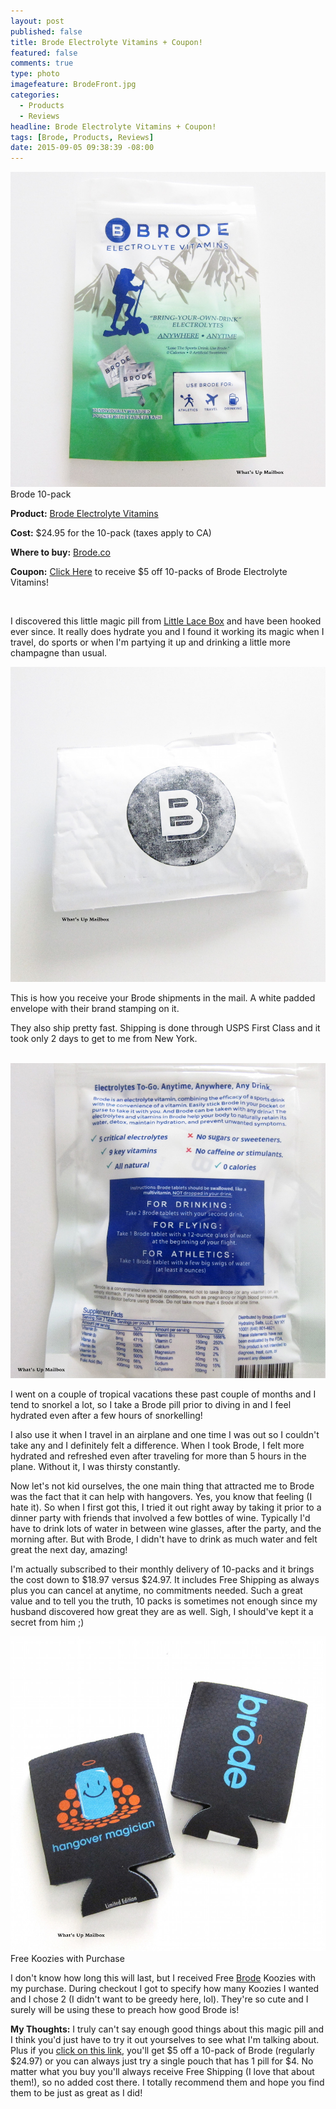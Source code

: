 ```yaml
---
layout: post
published: false
title: Brode Electrolyte Vitamins + Coupon!
featured: false
comments: true
type: photo
imagefeature: BrodeFront.jpg
categories: 
  - Products
  - Reviews
headline: Brode Electrolyte Vitamins + Coupon!
tags: [Brode, Products, Reviews]
date: 2015-09-05 09:38:39 -08:00
---
```


<center><a href="http://brode.refr.cc/ZNVKN2Z" target="_blank">
<img src="/images/BrodeFront.jpg" border="0" style="border:none;max-width:100%;" alt="Brode Electrolyte Vitamins" />
</a></center>
<figcaption>Brode 10-pack</figcaption>
<p><b>Product:</b> <a href="http://brode.refr.cc/ZNVKN2Z" target="_blank">Brode Electrolyte Vitamins</a></p>
<p><b>Cost:</b> $24.95 for the 10-pack (taxes apply to CA)</p>
<p><b>Where to buy:</b> <a href="http://brode.refr.cc/ZNVKN2Z" target="_blank">Brode.co</a></p>
<p><b>Coupon:</b> <a href="http://brode.refr.cc/ZNVKN2Z" target="_blank">Click Here</a> to receive $5 off 10-packs of Brode Electrolyte Vitamins!</p>
<br>

<p>I discovered this little magic pill from <a href="http://littlelacebox.com?rfsn=93842.4b16b" target="_blank">Little Lace Box</a> and have been hooked ever since. It really does hydrate you and I found it working its magic when I travel, do sports or when I'm partying it up and drinking a little more champagne than usual.</p>

<center><a href="http://brode.refr.cc/ZNVKN2Z" target="_blank">
<img src="/images/BrodePackage.jpg" border="0" style="border:none;max-width:100%;" alt="Brode Mail Package" />
</a></center>
<p>This is how you receive your Brode shipments in the mail. A white padded envelope with their brand stamping on it.</p>

<p>They also ship pretty fast. Shipping is done through USPS First Class and it took only 2 days to get to me from New York.</p>
<br>

<center><a href="http://brode.refr.cc/ZNVKN2Z" target="_blank">
<img src="/images/BrodeBack.jpg" border="0" style="border:none;max-width:100%;" alt="Benefits of Brode" />
</a></center>
<p>I went on a couple of tropical vacations these past couple of months and I tend to snorkel a lot, so I take a Brode pill prior to diving in and I feel hydrated even after a few hours of snorkelling!</p>

<p>I also use it when I travel in an airplane and one time I was out so I couldn't take any and I definitely felt a difference. When I took Brode, I felt more hydrated and refreshed even after traveling for more than 5 hours in the plane. Without it, I was thirsty constantly.</p>

<p>Now let's not kid ourselves, the one main thing that attracted me to Brode was the fact that it can help with hangovers. Yes, you know that feeling (I hate it). So when I first got this, I tried it out right away by taking it prior to a dinner party with friends that involved a few bottles of wine. Typically I'd have to drink lots of water in between wine glasses, after the party, and the morning after. But with Brode, I didn't have to drink as much water and felt great the next day, amazing!</p>

<p>I'm actually subscribed to their monthly delivery of 10-packs and it brings the cost down to $18.97 versus $24.97. It includes Free Shipping as always plus you can cancel at anytime, no commitments needed. Such a great value and to tell you the truth, 10 packs is sometimes not enough since my husband discovered how great they are as well. Sigh, I should've kept it a secret from him ;)</p>

<center><a href="http://brode.refr.cc/ZNVKN2Z" target="_blank">
<img src="/images/BrodeKoozies.jpg" border="0" style="border:none;max-width:100%;" alt="Free Brode Koozies!" />
</a></center>
</figcaption>Free Koozies with Purchase</figcaption>
<br>

<p>I don't know how long this will last, but I received Free <a href="http://brode.refr.cc/ZNVKN2Z" target="_blank">Brode</a> Koozies with my purchase. During checkout I got to specify how many Koozies I wanted and I chose 2 (I didn't want to be greedy here, lol). They're so cute and I surely will be using these to preach how good Brode is!</p>

<p><i class="icon-exclamation-sign"></i><b> My Thoughts:</b> I truly can't say enough good things about this magic pill and I think you'd just have to try it out yourselves to see what I'm talking about. Plus if you <a href="http://brode.refr.cc/ZNVKN2Z" target="_blank">click on this link</a>, you'll get $5 off a 10-pack of Brode (regularly $24.97) or you can always just try a single pouch that has 1 pill for $4. No matter what you buy you'll always receive Free Shipping (I love that about them!), so no added cost there. I totally recommend them and hope you find them to be just as great as I did!</p>

